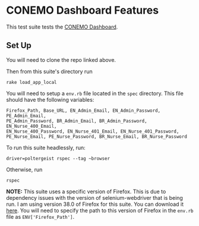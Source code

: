 # CONEMO Dashboard Features

This test suite tests the
[CONEMO Dashboard](https://github.com/nu-cbits/conemo_dashboard).

## Set Up

You will need to clone the repo linked above.

Then from this suite's directory run

```
rake load_app_local
```

You will need to setup a `env.rb` file located in the `spec` directory. This
file should have the following variables:

```
Firefox_Path, Base_URL, EN_Admin_Email, EN_Admin_Password, PE_Admin_Email,
PE_Admin_Password, BR_Admin_Email, BR_Admin_Password, EN_Nurse_400_Email,
EN_Nurse_400_Password, EN_Nurse_401_Email, EN_Nurse_401_Password,
PE_Nurse_Email, PE_Nurse_Password, BR_Nurse_Email, BR_Nurse_Password
```

To run this suite headlessly, run:

```
driver=poltergeist rspec --tag ~browser
```

Otherwise, run

```
rspec
```

**NOTE:** This suite uses a specific version of Firefox. This is due to dependency
issues with the version of selenium-webdriver that is being run. I am using
version 38.0 of Firefox for this suite. You can download it
[here](https://ftp.mozilla.org/pub/firefox/releases/38.0/mac/en-US/).
You will need to specify the path to this version of Firefox in the `env.rb`
file as `ENV['Firefox_Path']`.
